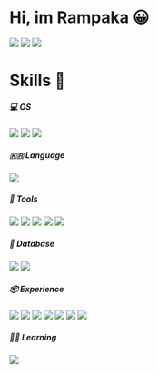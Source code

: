 # Hi, im Rampaka 😀

<a href="https://discordapp.com/users/435841275632287745" target="_blank"><img src="https://img.shields.io/badge/Rampaka-5865F2?style=for-the-badge&logo=discord&logoColor=FFFFFF"/></a>
<a href="https://github.com/Rampaka" target="_blank"><img src="https://img.shields.io/badge/Rampaka-181717?style=for-the-badge&logo=github&logoColor=FFFFFF"/></a>
<a href="cccaatt@icloud.com" target="_blank"><img src="https://img.shields.io/badge/cccaatt@icloud.com-000000?style=for-the-badge&logo=apple&logoColor=FFFFFF"/></a>
<!-- **Rampaka/Rampaka** is a ✨ _special_ ✨ repository because its `README.md` (this file) appears on your GitHub profile.

Here are some ideas to get you started:

- 🔭 I’m currently working on ...
- 🌱 I’m currently learning ...
- 👯 I’m looking to collaborate on ...
- 🤔 I’m looking for help with ...
- 💬 Ask me about ...
- 📫 How to reach me: ...
- 😄 Pronouns: ...
- ⚡ Fun fact: ... -->

# Skills 🔭

##### 💻 OS  
<a><img src="https://img.shields.io/badge/mac OS-000000?style=for-the-badge&logo=macOS&logoColor=FFFFFF"/></a>
<a><img src="https://img.shields.io/badge/Windows-0078D6?style=for-the-badge&logo=windows&logoColor=FFFFFF"/></a>
<a><img src="https://img.shields.io/badge/Ubuntu-E95420?style=for-the-badge&logo=ubuntu&logoColor=FFFFFF"/></a>

##### 🇰🇷 Language  
<a><img src="https://img.shields.io/badge/Python-3776AB?style=for-the-badge&logo=python&logoColor=FFFFFF"/></a> 

##### 🔧 Tools   
<a><img src="https://img.shields.io/badge/Blender-F5792A?style=for-the-badge&logo=blender&logoColor=FFFFFF"/></a>
<a><img src="https://img.shields.io/badge/Photoshop-31A8FF?style=for-the-badge&logo=adobephotoshop&logoColor=FFFFFF"/></a>
<a><img src="https://img.shields.io/badge/After Effects-9999FF?style=for-the-badge&logo=adobeaftereffects&logoColor=FFFFFF"/></a>
<a><img src="https://img.shields.io/badge/Visual Studio Code-007ACC?style=for-the-badge&logo=visualstudiocode&logoColor=FFFFFF"/></a>
<a><img src="https://img.shields.io/badge/Visual Studio-5C2D91?style=for-the-badge&logo=visualstudio&logoColor=FFFFFF"/></a>

##### 📰 Database  
<a><img src="https://img.shields.io/badge/sqlite-003B57?style=for-the-badge&logo=sqlite&logoColor=FFFFFF"/></a>
<a><img src="https://img.shields.io/badge/MongoDB-47A248?style=for-the-badge&logo=mongoDB&logoColor=FFFFFF"/></a>

##### 📦 Experience  
<a><img src="https://img.shields.io/badge/C Sharp-239120?style=for-the-badge&logo=csharp&logoColor=FFFFFF"/></a>
<a><img src="https://img.shields.io/badge/Arduino-00979D?style=for-the-badge&logo=arduino&logoColor=FFFFFF"/></a>
<a><img src="https://img.shields.io/badge/css3-1572B6?style=for-the-badge&logo=css3&logoColor=FFFFFF"/></a>
<a><img src="https://img.shields.io/badge/JavaScript-F7DF1E?style=for-the-badge&logo=JavaScript&logoColor=FFFFFF"/></a>
<a><img src="https://img.shields.io/badge/HTML5-E34F26?style=for-the-badge&logo=html5&logoColor=FFFFFF"/></a>
<a><img src="https://img.shields.io/badge/node.js-339933?style=for-the-badge&logo=node.js&logoColor=FFFFFF"/></a>
<a><img src="https://img.shields.io/badge/filezilla-BF0000?style=for-the-badge&logo=filezilla&logoColor=FFFFFF"/></a>

##### 🧑‍💻 Learning  
<a><img src="https://img.shields.io/badge/go-00ADD8?style=for-the-badge&logo=go&logoColor=FFFFFF"/></a>


